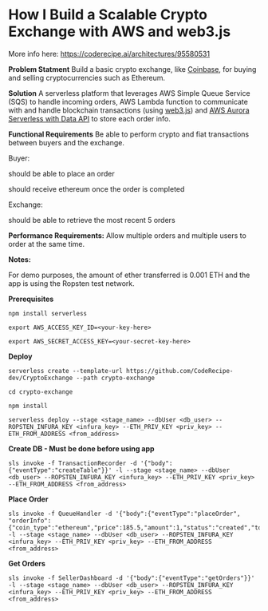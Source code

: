 # How I Build a Scalable Crypto Exchange with AWS and web3.js

More info here: https://coderecipe.ai/architectures/95580531

**Problem Statment**
Build a basic crypto exchange, like  [Coinbase](https://www.coinbase.com/), for buying and selling cryptocurrencies such as Ethereum.

**Solution**
A serverless platform that leverages AWS Simple Queue Service (SQS) to handle incoming orders, AWS Lambda function to communicate with and handle blockchain transactions (using [web3.js](https://github.com/ethereum/web3.js/)) and [AWS Aurora Serverless with Data API](https://docs.aws.amazon.com/AmazonRDS/latest/AuroraUserGuide/data-api.html) to store each order info.

**Functional Requirements**
Be able to perform crypto and fiat transactions between buyers and the exchange.

Buyer:

should be able to place an order

should receive ethereum once the order is completed

Exchange:

should be able to retrieve the most recent 5 orders

**Performance Requirements:**
Allow multiple orders and multiple users to order at the same time.

**Notes:**

For demo purposes, the amount of ether transferred is 0.001 ETH and the app is using the Ropsten test network.

**Prerequisites**
```
npm install serverless

export AWS_ACCESS_KEY_ID=<your-key-here>

export AWS_SECRET_ACCESS_KEY=<your-secret-key-here>
```
**Deploy**

```
serverless create --template-url https://github.com/CodeRecipe-dev/CryptoExchange --path crypto-exchange

cd crypto-exchange

npm install

serverless deploy --stage <stage_name> --dbUser <db_user> --ROPSTEN_INFURA_KEY <infura_key> --ETH_PRIV_KEY <priv_key> --ETH_FROM_ADDRESS <from_address>
```

**Create DB - Must be done before using app**

```
sls invoke -f TransactionRecorder -d '{"body":{"eventType":"createTable"}}' -l --stage <stage_name> --dbUser <db_user> --ROPSTEN_INFURA_KEY <infura_key> --ETH_PRIV_KEY <priv_key> --ETH_FROM_ADDRESS <from_address>
```

**Place Order**

```
sls invoke -f QueueHandler -d '{"body":{"eventType":"placeOrder", "orderInfo":{"coin_type":"ethereum","price":185.5,"amount":1,"status":"created","toAddress":"ethAddress"}}}' -l --stage <stage_name> --dbUser <db_user> --ROPSTEN_INFURA_KEY <infura_key> --ETH_PRIV_KEY <priv_key> --ETH_FROM_ADDRESS <from_address>
```

**Get Orders**

```
sls invoke -f SellerDashboard -d '{"body":{"eventType":"getOrders"}}' -l --stage <stage_name> --dbUser <db_user> --ROPSTEN_INFURA_KEY <infura_key> --ETH_PRIV_KEY <priv_key> --ETH_FROM_ADDRESS <from_address>
```

